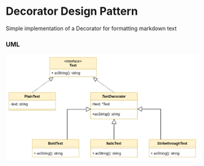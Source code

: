 # Decorator Design Pattern

Simple implementation of a Decorator for formatting markdown text

### UML

![UML Diagram](./UML/uml.png)
